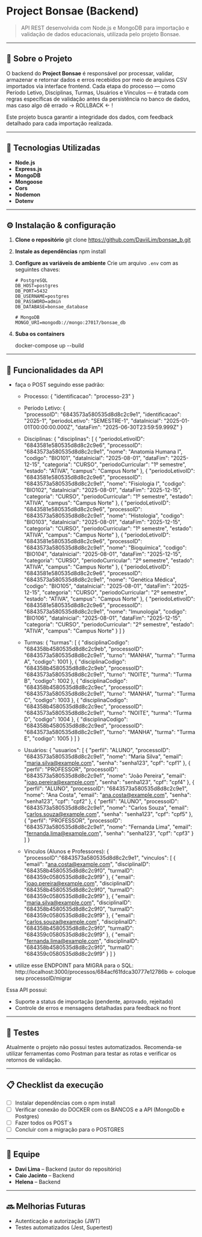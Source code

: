# Project Bonsae (Backend)

> API REST desenvolvida com Node.js e MongoDB para importação e validação de dados educacionais, utilizada pelo projeto Bonsae.

---

## 📌 Sobre o Projeto

O backend do **Project Bonsae** é responsável por processar, validar, armazenar e retornar dados e erros recebidos por meio de arquivos CSV importados via interface frontend. Cada etapa do processo — como Período Letivo, Disciplinas, Turmas, Usuários e Vínculos — é tratada com regras específicas de validação antes da persistência no banco de dados, mas caso algo dê errado -> ROLLBACK <- !

Este projeto busca garantir a integridade dos dados, com feedback detalhado para cada importação realizada.

---

## 🔧 Tecnologias Utilizadas

- **Node.js**
- **Express.js**
- **MongoDB**
- **Mongoose**
- **Cors**
- **Nodemon**
- **Dotenv**

---

## ⚙️ Instalação & configuração

1. **Clone o repositório**
   git clone https://github.com/DaviiLim/bonsae_b.git

2. **Instale as dependências**
   npm install

3. **Configure as variáveis de ambiente**
   Crie um arquivo `.env` com as seguintes chaves:
   ```env
   # PostgreSQL
   DB_HOST=postgres
   DB_PORT=5432
   DB_USERNAME=postgres 
   DB_PASSWORD=admin   
   DB_DATABASE=bonsae_database

   # MongoDB
   MONGO_URI=mongodb://mongo:27017/bonsae_db
   ```

4. **Suba os containers**
  
   docker-compose up --build

---

## 🚀 Funcionalidades da API

- faça o POST seguindo esse padrão:

  - Processo:
   {
    "identificacao": "processo-23"
   } 

  - Período Letivo:
  {  
  "processoID": "6843573a580535d8d8c2c9e1",
  "identificacao": "2025-1",
  "periodoLetivo": "SEMESTRE-1",
  "dataInicial": "2025-01-01T00:00:00.000Z",
  "dataFim": "2025-06-30T23:59:59.999Z"
}

  - Disciplinas:
  {
  "disciplinas": [
    {
      "periodoLetivoID": "6843581e580535d8d8c2c9e6",
      "processoID": "6843573a580535d8d8c2c9e1",
      "nome": "Anatomia Humana I",
      "codigo": "BIO101",
      "dataInicial": "2025-08-01",
      "dataFim": "2025-12-15",
      "categoria": "CURSO",
      "periodoCurricular": "1º semestre",
      "estado": "ATIVA",
      "campus": "Campus Norte"
    },
    {
      "periodoLetivoID": "6843581e580535d8d8c2c9e6",
      "processoID": "6843573a580535d8d8c2c9e1",
      "nome": "Fisiologia I",
      "codigo": "BIO102",
      "dataInicial": "2025-08-01",
      "dataFim": "2025-12-15",
      "categoria": "CURSO",
      "periodoCurricular": "1º semestre",
      "estado": "ATIVA",
      "campus": "Campus Norte"
    },
    {
      "periodoLetivoID": "6843581e580535d8d8c2c9e6",
      "processoID": "6843573a580535d8d8c2c9e1",
      "nome": "Histologia",
      "codigo": "BIO103",
      "dataInicial": "2025-08-01",
      "dataFim": "2025-12-15",
      "categoria": "CURSO",
      "periodoCurricular": "1º semestre",
      "estado": "ATIVA",
      "campus": "Campus Norte"
    },
    {
      "periodoLetivoID": "6843581e580535d8d8c2c9e6",
      "processoID": "6843573a580535d8d8c2c9e1",
      "nome": "Bioquímica",
      "codigo": "BIO104",
      "dataInicial": "2025-08-01",
      "dataFim": "2025-12-15",
      "categoria": "CURSO",
      "periodoCurricular": "2º semestre",
      "estado": "ATIVA",
      "campus": "Campus Norte"
    },
    {
      "periodoLetivoID": "6843581e580535d8d8c2c9e6",
      "processoID": "6843573a580535d8d8c2c9e1",
      "nome": "Genética Médica",
      "codigo": "BIO105",
      "dataInicial": "2025-08-01",
      "dataFim": "2025-12-15",
      "categoria": "CURSO",
      "periodoCurricular": "2º semestre",
      "estado": "ATIVA",
      "campus": "Campus Norte"
    },
    {
      "periodoLetivoID": "6843581e580535d8d8c2c9e6",
      "processoID": "6843573a580535d8d8c2c9e1",
      "nome": "Imunologia",
      "codigo": "BIO106",
      "dataInicial": "2025-08-01",
      "dataFim": "2025-12-15",
      "categoria": "CURSO",
      "periodoCurricular": "2º semestre",
      "estado": "ATIVA",
      "campus": "Campus Norte"
    }
  ]
}

  - Turmas:
  {
  "turmas": [
    {
      "disciplinaCodigo": "684358b4580535d8d8c2c9eb",
      "processoID": "6843573a580535d8d8c2c9e1",
      "turno": "MANHA",
      "turma": "Turma A",
      "codigo": 1001
    },
    {
      "disciplinaCodigo": "684358b4580535d8d8c2c9eb",
      "processoID": "6843573a580535d8d8c2c9e1",
      "turno": "NOITE",
      "turma": "Turma B",
      "codigo": 1002
    },
    {
      "disciplinaCodigo": "684358b4580535d8d8c2c9ec",
      "processoID": "6843573a580535d8d8c2c9e1",
      "turno": "MANHA",
      "turma": "Turma C",
      "codigo": 1003
    },
    {
      "disciplinaCodigo": "684358b4580535d8d8c2c9ec",
      "processoID": "6843573a580535d8d8c2c9e1",
      "turno": "NOITE",
      "turma": "Turma D",
      "codigo": 1004
    },
    {
      "disciplinaCodigo": "684358b4580535d8d8c2c9ed",
      "processoID": "6843573a580535d8d8c2c9e1",
      "turno": "MANHA",
      "turma": "Turma E",
      "codigo": 1005
    }
  ]
}

  - Usuários:
  {
  "usuarios": [
    {
      "perfil": "ALUNO",
      "processoID": "6843573a580535d8d8c2c9e1",
      "nome": "Maria Silva",
      "email": "maria.silva@example.com",
      "senha": "senha123",
      "cpf": "cpf1"
    },
    {
      "perfil": "PROFESSOR",
      "processoID": "6843573a580535d8d8c2c9e1",
      "nome": "João Pereira",
      "email": "joao.pereira@example.com",
      "senha": "senha123",
      "cpf": "cpf4"
    },
    {
      "perfil": "ALUNO",
      "processoID": "6843573a580535d8d8c2c9e1",
      "nome": "Ana Costa",
      "email": "ana.costa@example.com",
      "senha": "senha123",
      "cpf": "cpf2"
    },
    {
      "perfil": "ALUNO",
      "processoID": "6843573a580535d8d8c2c9e1",
      "nome": "Carlos Souza",
      "email": "carlos.souza@example.com",
      "senha": "senha123",
      "cpf": "cpf5"
    },
    {
      "perfil": "PROFESSOR",
      "processoID": "6843573a580535d8d8c2c9e1",
      "nome": "Fernanda Lima",
      "email": "fernanda.lima@example.com",
      "senha": "senha123",
      "cpf": "cpf3"
    }
  ]
}

  - Vínculos (Alunos e Professores):
  {  
    "processoID":"6843573a580535d8d8c2c9e1",
  "vinculos": [
    {
      "email": "ana.costa@example.com",
      "disciplinaID": "684358b4580535d8d8c2c9f0",
      "turmaID": "684359c0580535d8d8c2c9f9"
    },
    {
      "email": "joao.pereira@example.com",
      "disciplinaID": "684358b4580535d8d8c2c9f0",
      "turmaID": "684359c0580535d8d8c2c9f9"
    },
    {
      "email": "maria.silva@example.com",
      "disciplinaID": "684358b4580535d8d8c2c9f0",
      "turmaID": "684359c0580535d8d8c2c9f9"
    },
    {
      "email": "carlos.souza@example.com",
      "disciplinaID": "684358b4580535d8d8c2c9f0",
      "turmaID": "684359c0580535d8d8c2c9f9"
    },
    {
      "email": "fernanda.lima@example.com",
      "disciplinaID": "684358b4580535d8d8c2c9f0",
      "turmaID": "684359c0580535d8d8c2c9f9"
    }
  ]
}

- utilize esse ENDPOINT para MIGRA para o SQL:
http://localhost:3000/processos/684acf61fdca30777e12786b <- coloque seu processoID/migrar

Essa API possui:
- Suporte a status de importação (pendente, aprovado, rejeitado)
- Controle de erros e mensagens detalhadas para feedback no front

---

## 🧪 Testes

Atualmente o projeto não possui testes automatizados. Recomenda-se utilizar ferramentas como Postman para testar as rotas e verificar os retornos de validação.

---

## 📋 Checklist da execução

- [ ] Instalar dependências com o npm install
- [ ] Verificar conexão do DOCKER com os BANCOS e a API (MongoDb e Postgres)
- [ ] Fazer todos os POST´s
- [ ] Concluir com a migração para o POSTGRES

---

## 🤝 Equipe

- **Davi Lima** – Backend (autor do repositório)
- **Caio Jacinto** – Backend
- **Helena** – Backend 

---

## 🔜 Melhorias Futuras

- Autenticação e autorização (JWT)
- Testes automatizados (Jest, Supertest)